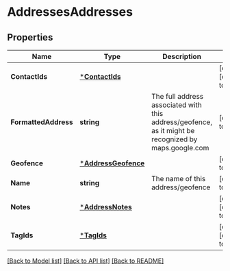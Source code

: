 # AddressesAddresses

## Properties
Name | Type | Description | Notes
------------ | ------------- | ------------- | -------------
**ContactIds** | [***ContactIds**](ContactIds.md) |  | [optional] [default to null]
**FormattedAddress** | **string** | The full address associated with this address/geofence, as it might be recognized by maps.google.com | [default to null]
**Geofence** | [***AddressGeofence**](AddressGeofence.md) |  | [default to null]
**Name** | **string** | The name of this address/geofence | [default to null]
**Notes** | [***AddressNotes**](AddressNotes.md) |  | [optional] [default to null]
**TagIds** | [***TagIds**](TagIds.md) |  | [optional] [default to null]

[[Back to Model list]](../README.md#documentation-for-models) [[Back to API list]](../README.md#documentation-for-api-endpoints) [[Back to README]](../README.md)


